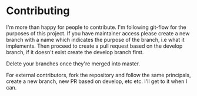 # Contributing 

I'm more than happy for people to contribute. 
I'm following git-flow for the purposes of this project. If you have maintainer access please create a new branch with a name which indicates the purpose of the branch, i.e what it implements. Then proceed to create a pull request based on the develop branch, if it doesn't exist create the develop branch first. 

Delete your branches once they're merged into master. 

For external contributors, fork the repository and follow the same principals, create a new branch, new PR based on develop, etc etc. I'll get to it when I can. 